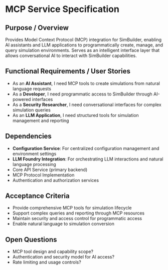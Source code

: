 # MCP Service Specification

## Purpose / Overview

Provides Model Context Protocol (MCP) integration for SimBuilder, enabling AI assistants and LLM
applications to programmatically create, manage, and query simulation environments. Serves as an
intelligent interface layer that allows conversational AI to interact with SimBuilder capabilities.

## Functional Requirements / User Stories

- As an **AI Assistant**, I need MCP tools to create simulations from natural language requests
- As a **Developer**, I need programmatic access to SimBuilder through AI-powered interfaces
- As a **Security Researcher**, I need conversational interfaces for complex simulation queries
- As an **LLM Application**, I need structured tools for simulation management and reporting

## Dependencies

- **Configuration Service**: For centralized configuration management and environment settings
- **LLM Foundry Integration**: For orchestrating LLM interactions and natural language processing
- Core API Service (primary backend)
- MCP Protocol Implementation
- Authentication and authorization services

## Acceptance Criteria

- Provide comprehensive MCP tools for simulation lifecycle
- Support complex queries and reporting through MCP resources
- Maintain security and access control for programmatic access
- Enable natural language to simulation conversion

## Open Questions

- MCP tool design and capability scope?
- Authentication and security model for AI access?
- Rate limiting and usage controls?
